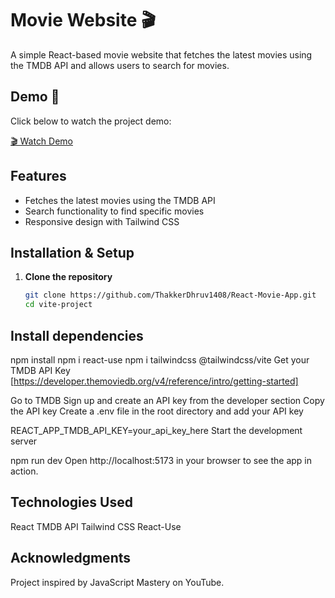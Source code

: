 # Movie Website 🎬  

A simple React-based movie website that fetches the latest movies using the TMDB API and allows users to search for movies.  

## Demo 🎥  
Click below to watch the project demo:  

[🎬 Watch Demo](./public/MovieApp.webm)


## Features  
- Fetches the latest movies using the TMDB API  
- Search functionality to find specific movies  
- Responsive design with Tailwind CSS  

## Installation & Setup  

1. **Clone the repository**  
   ```sh
   git clone https://github.com/ThakkerDhruv1408/React-Movie-App.git
   cd vite-project

## Install dependencies

npm install
npm i react-use
npm i tailwindcss @tailwindcss/vite
Get your TMDB API Key  [https://developer.themoviedb.org/v4/reference/intro/getting-started]

Go to TMDB
Sign up and create an API key from the developer section
Copy the API key
Create a .env file in the root directory and add your API key

REACT_APP_TMDB_API_KEY=your_api_key_here
Start the development server

npm run dev
Open http://localhost:5173 in your browser to see the app in action.

## Technologies Used
React
TMDB API
Tailwind CSS
React-Use

## Acknowledgments
Project inspired by JavaScript Mastery on YouTube.